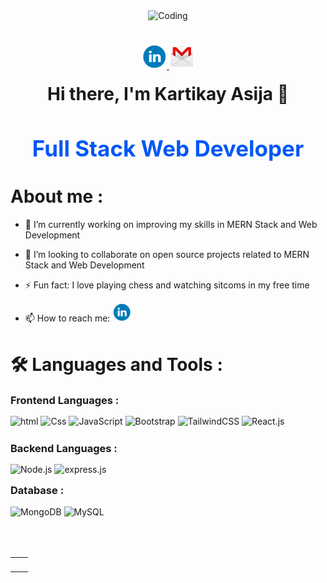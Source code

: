 <div id="header" align="center"> 
<!--   <img alt="Coder GIF" height=200 width=250 src="https://images.squarespace-cdn.com/content/v1/5769fc401b631bab1addb2ab/1541580611624-TE64QGKRJG8SWAIUS7NS/ke17ZwdGBToddI8pDm48kPoswlzjSVMM-SxOp7CV59BZw-zPPgdn4jUwVcJE1ZvWQUxwkmyExglNqGp0IvTJZamWLI2zvYWH8K3-s_4yszcp2ryTI0HqTOaaUohrI8PI6FXy8c9PWtBlqAVlUS5izpdcIXDZqDYvprRqZ29Pw0o/coding-freak.gif" /> -->
 <img alt="Coding" src="https://user-images.githubusercontent.com/81984963/234688527-2cd1053c-f5d5-490e-9f37-0e533fed6256.gif"/>
</div> 
<br /> 
<div id="badges" align="center" style="margin-top:20px"> 
  <a href="https://www.linkedin.com/in/kartikayasija"> 
    <img src="linkedin.png" alt="LinkedIn Badge" width=40px/>
  </a>
  <a href="mailto:kartikay7057@gmail.com"> 
    <img src="gmail.png" alt="Mail Badge" width=40px/>
  </a> 
</div>
<h1 align="center" style="margin-top:20px">Hi there, I'm Kartikay Asija 👋 </h1>
 
<h2 align="center" style="font-size:35px; color:#0357F7">Full Stack Web Developer</h2>

 
<h1>About me :</h1> 

- 🔭 I’m currently working on improving my skills in MERN Stack and Web Development

- 👯 I’m looking to collaborate on open source projects related to MERN Stack and Web Development

- ⚡ Fun fact: I love playing chess and watching sitcoms in my free time
 
- 📫 How to reach me: <a href="https://www.linkedin.com/in/kartikayasija"> <img src="linkedin.png" alt="LinkedIn Badge" width=30px/></a>

<h1 style="margin-top:40px"> 🛠️ Languages and Tools : </h1>

<h3 style="margin:15px 0px">Frontend Languages :</h3>
 
<div align="left" style="margin-bottom:25px">
  <img alt="html" src="https://img.shields.io/badge/Html-%23323330.svg?style=for-the-badge&logo=html5&logoColor=red"/>
  <img alt="Css" src="https://img.shields.io/badge/CSS-%23323330.svg?style=for-the-badge&logo=css3&logoColor=2862E9"/>
  <img alt="JavaScript" src="https://img.shields.io/badge/javascript-%23323330.svg?style=for-the-badge&logo=javascript&logoColor=EFD81D"/>
  <img alt="Bootstrap" src="https://img.shields.io/badge/bootstrap-%23323330.svg?style=for-the-badge&logo=bootstrap&logoColor=23563D7C"/>
  <img alt="TailwindCSS" src="https://img.shields.io/badge/Tailwind_CSS-%23323330.svg?style=for-the-badge&logo=tailwind-css&logoColor=23563D7C"/>
  <img alt="React.js" src="https://img.shields.io/badge/React.js-%23323330.svg?style=for-the-badge&logo=react&logoColor=23563D7C"/>
</div>
<h3 style="margin:15px 0px">Backend Languages :</h3>

<div align="left" >
  <img alt="Node.js" src="https://img.shields.io/badge/Node.js-%23323330.svg?style=for-the-badge&logo=node.js&logoColor=green"/>
  <img alt="express.js" src="https://img.shields.io/badge/express.js-%23323330.svg?style=for-the-badge&logo=express&logoColor=8BBF3D"/>
</div>
<h3 style="margin-top:15px;">Database :</h3>

<div align="left" > 
  <img alt="MongoDB" src="https://img.shields.io/badge/MongoDB-%23323330.svg?style=for-the-badge&logo=MongoDB&logoColor=0FA54D"/>
  <img alt="MySQL" src="https://img.shields.io/badge/mysql-%23323330.svg?style=for-the-badge&logo=mysql&logoColor=DD8A00"/>
</div>
<br/>
<br/>
<table style="margin-top:30px"> 
  <tr>
    <td><img src="https://github-readme-stats.vercel.app/api?username=kartikayasija&show_icons=true&theme=dark&locale=en" alt="" /></td>
    <td><img src="https://github-readme-stats.vercel.app/api/top-langs?username=kartikayasija&show_icons=true&theme=dark&locale=en&layout=compact" alt="" /></td>
  </tr>
</table>

<div align="center">
<p><img align="center" src="https://github-readme-streak-stats.herokuapp.com/?user=kartikayasija&theme=dark" alt="" /></p>
 </div>
 <br>

